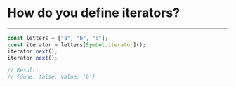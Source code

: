 # How do you define iterators?

---

```javascript
const letters = ["a", "b", "c"];
const iterator = letters[Symbol.iterator]();
iterator.next();
iterator.next();

// Result:
// {done: false, value: 'b'}
```
